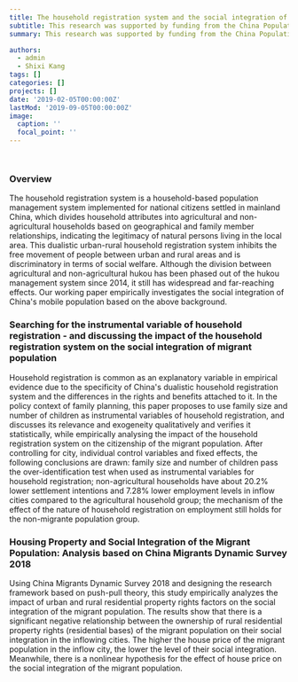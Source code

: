 ```yaml
---
title: The household registration system and the social integration of China's migrant population
subtitle: This research was supported by funding from the China Population Health Science Data Centre and the China National Science and Technology Infrastructure Platform (S2008405000).
summary: This research was supported by funding from the China Population Health Science Data Centre and the China National Science and Technology Infrastructure Platform (S2008405000).

authors:
  - admin
  - Shixi Kang
tags: []
categories: []
projects: []
date: '2019-02-05T00:00:00Z'
lastMod: '2019-09-05T00:00:00Z'
image:
  caption: ''
  focal_point: ''
---
```


```python

```



```python

```
### Overview
The household registration system is a household-based population management system implemented for national citizens settled in mainland China, which divides household attributes into agricultural and non-agricultural households based on geographical and family member relationships, indicating the legitimacy of natural persons living in the local area. This dualistic urban-rural household registration system inhibits the free movement of people between urban and rural areas and is discriminatory in terms of social welfare. Although the division between agricultural and non-agricultural hukou has been phased out of the hukou management system since 2014, it still has widespread and far-reaching effects. Our working paper empirically investigates the social integration of China's mobile population based on the above background.

### Searching for the instrumental variable of household registration - and discussing the impact of the household registration system on the social integration of migrant population
Household registration is common as an explanatory variable in empirical evidence due to the specificity of China's dualistic household registration system and the differences in the rights and benefits attached to it. In the policy context of family planning, this paper proposes to use family size and number of children as instrumental variables of household registration, and discusses its relevance and exogeneity qualitatively and verifies it statistically, while empirically analysing the impact of the household registration system on the citizenship of the migrant population. After controlling for city, individual control variables and fixed effects, the following conclusions are drawn: family size and number of children pass the over-identification test when used as instrumental variables for household registration; non-agricultural households have about 20.2% lower settlement intentions and 7.28% lower employment levels in inflow cities compared to the agricultural household group; the mechanism of the effect of the nature of household registration on employment still holds for the non-migrante population group.

### Housing Property and Social Integration of the Migrant Population: Analysis based on China Migrants Dynamic Survey 2018
Using China Migrants Dynamic Survey 2018 and designing the research framework based on push-pull theory, this study empirically analyzes the impact of urban and rural residential property rights factors on the social integration of the migrant population. The results show that there is a significant negative relationship between the ownership of rural residential property rights (residential bases) of the migrant population on their social integration in the inflowing cities. The higher the house price of the migrant population in the inflow city, the lower the level of their social integration. Meanwhile, there is a nonlinear hypothesis for the effect of house price on the social integration of the migrant population.
